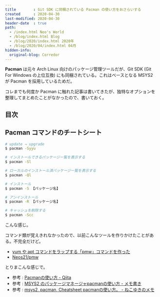 ```yaml
---
title        : Git SDK に同梱されている Pacman の使い方をおさらいする
created      : 2020-04-30
last-modified: 2020-04-30
header-date  : true
path:
  - /index.html Neo's World
  - /blog/index.html Blog
  - /blog/2020/index.html 2020年
  - /blog/2020/04/index.html 04月
hidden-info:
  original-blog: Corredor
---
```


**Pacman** は元々 Arch Linux 向けのパッケージ管理ツールだが、Git SDK (Git For Windows の上位互換) にも同梱されている。これはベースとなる MSYS2 が Pacman を採用しているためだ。

コレまでも何度か Pacman に触れた記事は書いてきたが、独特なオプションを整理してまとめたことがなかったので、書いておく。

## 目次

## Pacman コマンドのチートシート

```bash
# update → upgrade
$ pacman -Syyu

# インストールできるパッケージ一覧を表示する
$ pacman -Sl

# ローカルのインストール済パッケージ一覧を表示する
$ pacman -Ql

# インストール
$ pacman -S 【パッケージ名】

# アンインストール
$ pacman -R 【パッケージ名】

# キャッシュを削除する
$ pacman -Scc
```

こんな感じ。

コマンド類が覚えきれなかったので、以前こんなツールを作りかけたことがある。不完全だけど。

- [yum や apt コマンドをラップする「pmw」コマンドを作った](/blog/2020/01/27-03.html)
- [Neos21/pmw](https://github.com/Neos21/pmw)

とりまこんな感じで。

- 参考 : [Pacmanの使い方 - Qiita](https://qiita.com/MoriokaReimen/items/dbe1448ce6c0f80a6ac1)
- 参考 : [MSYS2 のパッケージマネージャpacmanの使い方 - メモ書き](https://nsaito-nmiri.hateblo.jp/entry/2016/10/14/104504)
- 参考 : [msys2, pacman, Cheatsheet pacmanの使い方。 - ねこゆきのメモ](http://nekoyukimmm.hatenablog.com/entry/2015/04/04/214219)
